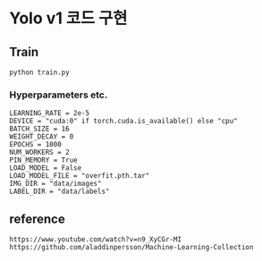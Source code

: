 # Yolo v1 코드 구현

## Train

    python train.py

### Hyperparameters etc.
    LEARNING_RATE = 2e-5
    DEVICE = "cuda:0" if torch.cuda.is_available() else "cpu"
    BATCH_SIZE = 16
    WEIGHT_DECAY = 0
    EPOCHS = 1000
    NUM_WORKERS = 2
    PIN_MEMORY = True
    LOAD_MODEL = False
    LOAD_MODEL_FILE = "overfit.pth.tar"
    IMG_DIR = "data/images"
    LABEL_DIR = "data/labels"


## reference
    https://www.youtube.com/watch?v=n9_XyCGr-MI
    https://github.com/aladdinpersson/Machine-Learning-Collection